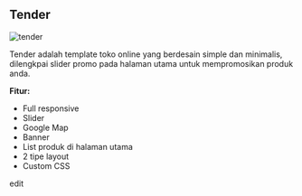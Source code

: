 Tender
------------

![tender](http://jarvis-store.com/themes/master-tema/tender/tender-preview.jpg)

Tender adalah template toko online yang berdesain simple dan minimalis, dilengkpai slider promo pada halaman utama untuk mempromosikan produk anda.

**Fitur:**
 - Full responsive 
 - Slider 
 - Google Map 
 - Banner
 - List produk di halaman utama
 - 2 tipe layout
 - Custom CSS

edit
